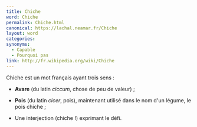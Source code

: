 ```yaml
---
title: Chiche
word: Chiche
permalink: Chiche.html
canonical: https://lachal.neamar.fr/Chiche
layout: word
categories:
synonyms:
  - Capable
  - Pourquoi pas
link: http://fr.wikipedia.org/wiki/Chiche
---
```


Chiche est un mot français ayant trois sens :

* **Avare** (du latin *ciccum*, chose de peu de valeur) ;

* **Pois** (du latin *cicer*, pois), maintenant utilisé dans le nom d'un légume, le pois chiche ;

* Une interjection (chiche !) exprimant le défi.

